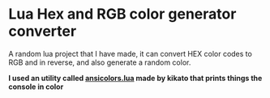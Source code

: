 # Lua Hex and RGB color generator converter

A random lua project that I have made, it can convert HEX color codes to RGB and in reverse, and also generate a random color.

**I used an utility called [ansicolors.lua](https://github.com/kikito/ansicolors.lua) made by kikato that prints things the console in color**
